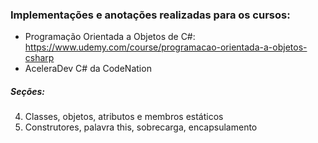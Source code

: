 ### Implementações e anotações realizadas para os cursos:

- Programação Orientada a Objetos de C#: https://www.udemy.com/course/programacao-orientada-a-objetos-csharp
- AceleraDev C# da CodeNation

##### Seções:

4. Classes, objetos, atributos e membros estáticos
5. Construtores, palavra this, sobrecarga, encapsulamento


